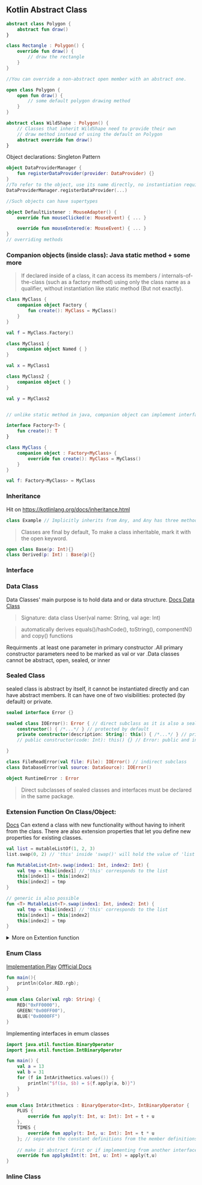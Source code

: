 ## Kotlin Abstract Class
```kt
abstract class Polygon {
    abstract fun draw()
}

class Rectangle : Polygon() {
    override fun draw() {
        // draw the rectangle
    }
}

//You can override a non-abstract open member with an abstract one.

open class Polygon {
    open fun draw() {
        // some default polygon drawing method
    }
}

abstract class WildShape : Polygon() {
    // Classes that inherit WildShape need to provide their own
    // draw method instead of using the default on Polygon
    abstract override fun draw()
}
```


Object declarations: Singleton Pattern
```kt
object DataProviderManager {
    fun registerDataProvider(provider: DataProvider) {}
}
//To refer to the object, use its name directly, no instantiation required voila
DataProviderManager.registerDataProvider(...)

//Such objects can have supertypes

object DefaultListener : MouseAdapter() {
    override fun mouseClicked(e: MouseEvent) { ... }

    override fun mouseEntered(e: MouseEvent) { ... }
}
// overriding methods
```
### Companion objects (inside class): Java static method + some more
> If declared inside of a class, it can access its members / internals-of-the-class (such as a factory method) using only the class name as a qualifier, without instantiation like static method (But not exactly). 
```kt
class MyClass {
    companion object Factory {
        fun create(): MyClass = MyClass()
    }
}

val f = MyClass.Factory()

class MyClass1 {
    companion object Named { }
}

val x = MyClass1

class MyClass2 {
    companion object { }
}

val y = MyClass2


// unlike static method in java, companion object can implement interfaces (unless @JvmStatic annotation)

interface Factory<T> {
    fun create(): T
}

class MyClass {
    companion object : Factory<MyClass> {
        override fun create(): MyClass = MyClass()
    }
}

val f: Factory<MyClass> = MyClass
```

### Inheritance
Hit on https://kotlinlang.org/docs/inheritance.html
```kt
class Example // Implicitly inherits from Any, and Any has three methods: equals(), hashCode(), and toString()
```
> Classes are final by default, To make a class inheritable, mark it with the open keyword. 

```kt
open class Base(p: Int){}
class Derived(p: Int) : Base(p){}
```

### Interface


### Data Class
Data Classes' main purpose is to hold data and or data structure.
[Docs Data Class](https://kotlinlang.org/docs/data-classes.html)
> Signature: data class User(val name: String, val age: Int)

> automatically derives equals()/hashCode(), toString(), componentN() and copy() functions

Requirments
 .at least one parameter in primary constructor
 .All primary constructor parameters need to be marked as val or var
 .Data classes cannot be abstract, open, sealed, or inner

### Sealed Class
sealed class is abstract by itself, it cannot be instantiated directly and can have abstract members. It can have one of two visibilities: protected (by default) or private.

```kt
sealed interface Error {}

sealed class IOError(): Error { // direct subclass as it is also a sealed class
    constructor() { /*...*/ } // protected by default
    private constructor(description: String): this() { /*...*/ } // private is OK
    // public constructor(code: Int): this() {} // Error: public and internal are not allowed

}

class FileReadError(val file: File): IOError() // indirect subclass
class DatabaseError(val source: DataSource): IOError()

object RuntimeError : Error
```
> Direct subclasses of sealed classes and interfaces must be declared in the same package. 

### Extension Function On Class/Object:
[Docs](https://kotlinlang.org/docs/extensions.html)
Can extend a class with new functionality without having to inherit from the class. There are also extension properties that let you define new properties for existing classes.

```kt
val list = mutableListOf(1, 2, 3)
list.swap(0, 2) // 'this' inside 'swap()' will hold the value of 'list'

fun MutableList<Int>.swap(index1: Int, index2: Int) {
    val tmp = this[index1] // 'this' corresponds to the list
    this[index1] = this[index2]
    this[index2] = tmp
}

// generic is also possible
fun <T> MutableList<T>.swap(index1: Int, index2: Int) {
    val tmp = this[index1] // 'this' corresponds to the list
    this[index1] = this[index2]
    this[index2] = tmp
}
```

<details>
<summary>More on Extention function</summary>

```kt
fun main(){
    class Example {
        fun printFunctionType() { println("Class method") }
    }

    // this will be shadowed by the original declaration
    fun Example.printFunctionType() { println("Extension function") }

    fun Example.printFunctionType(v : String) { println("Extension function $v") }

    Example().printFunctionType() // Class method
    Example().printFunctionType("With Params") // Extension function With Params



    open class Shape
    class Rectangle: Shape()

    fun Shape.getName() = "Shape"
    fun Rectangle.getName() = "Rectangle"

    fun printClassName(s: Shape) {
        println(s.getName())
    }

    printClassName(Rectangle()) // Shape

    println(Rectangle().getName()) // Rectangle
}

```

</details>

### Enum Class
[Implementation Play](./OOPTour/src/main/kotlin/dataSealedEnumClasses/emumclass.kt)
[Offficial Docs](https://kotlinlang.org/docs/enum-classes.html#anonymous-classes)
```kt
fun main(){
    println(Color.RED.rgb);
}

enum class Color(val rgb: String) {
    RED("0xFF0000"),
    GREEN("0x00FF00"),
    BLUE("0x0000FF")
}
```

Implementing interfaces in emum classes
```kt
import java.util.function.BinaryOperator
import java.util.function.IntBinaryOperator

fun main() {
    val a = 13
    val b = 31
    for (f in IntArithmetics.values()) {
        println("$f($a, $b) = ${f.apply(a, b)}")
    }
}

enum class IntArithmetics : BinaryOperator<Int>, IntBinaryOperator {
    PLUS {
        override fun apply(t: Int, u: Int): Int = t + u
    },
    TIMES {
        override fun apply(t: Int, u: Int): Int = t * u
    }; // separate the constant definitions from the member definitions with a semicolon
    
    // make it abstract first or if implementing from another interface then override implementation first then override again inside members (try to keep the first override meaningful)
    override fun applyAsInt(t: Int, u: Int) = apply(t,u)
}
```
### Inline Class